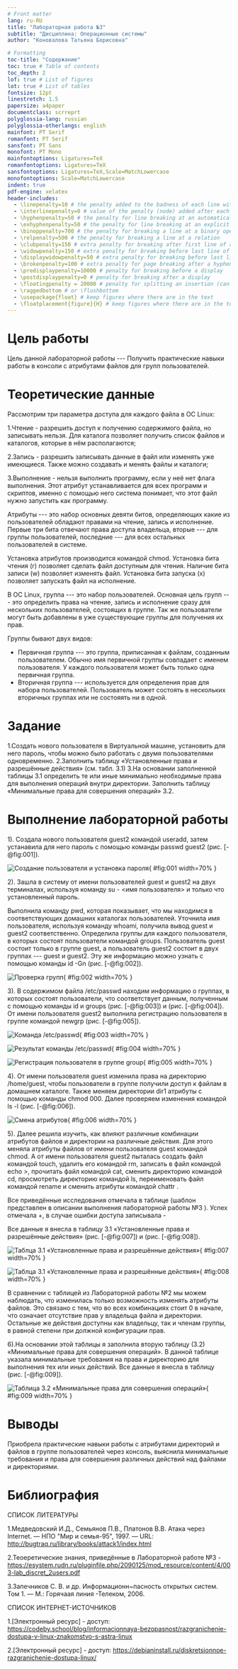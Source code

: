 ```yaml
---
# Front matter
lang: ru-RU
title: "Лабораторная работа №3"
subtitle: "Дисциплина: Операционные системы"
author: "Коновалова Татьяна Борисовна"

# Formatting
toc-title: "Содержание"
toc: true # Table of contents
toc_depth: 2
lof: true # List of figures
lot: true # List of tables
fontsize: 12pt
linestretch: 1.5
papersize: a4paper
documentclass: scrreprt
polyglossia-lang: russian
polyglossia-otherlangs: english
mainfont: PT Serif
romanfont: PT Serif
sansfont: PT Sans
monofont: PT Mono
mainfontoptions: Ligatures=TeX
romanfontoptions: Ligatures=TeX
sansfontoptions: Ligatures=TeX,Scale=MatchLowercase
monofontoptions: Scale=MatchLowercase
indent: true
pdf-engine: xelatex
header-includes:
  - \linepenalty=10 # the penalty added to the badness of each line within a paragraph (no associated penalty node) Increasing the value makes tex try to have fewer lines in the paragraph.
  - \interlinepenalty=0 # value of the penalty (node) added after each line of a paragraph.
  - \hyphenpenalty=50 # the penalty for line breaking at an automatically inserted hyphen
  - \exhyphenpenalty=50 # the penalty for line breaking at an explicit hyphen
  - \binoppenalty=700 # the penalty for breaking a line at a binary operator
  - \relpenalty=500 # the penalty for breaking a line at a relation
  - \clubpenalty=150 # extra penalty for breaking after first line of a paragraph
  - \widowpenalty=150 # extra penalty for breaking before last line of a paragraph
  - \displaywidowpenalty=50 # extra penalty for breaking before last line before a display math
  - \brokenpenalty=100 # extra penalty for page breaking after a hyphenated line
  - \predisplaypenalty=10000 # penalty for breaking before a display
  - \postdisplaypenalty=0 # penalty for breaking after a display
  - \floatingpenalty = 20000 # penalty for splitting an insertion (can only be split footnote in standard LaTeX)
  - \raggedbottom # or \flushbottom
  - \usepackage{float} # keep figures where there are in the text
  - \floatplacement{figure}{H} # keep figures where there are in the text
---
```


# Цель работы

Цель данной лабораторной работы --- Получить практические навыки работы в консоли с атрибутами файлов для групп пользователей.

# Теоретические данные

Рассмотрим три параметра доступа для каждого файла в ОС Linux:

1.Чтение - разрешить доступ к получению содержимого файла, но записывать нельзя. Для каталога позволяет получить список файлов и каталогов, которые в нём располагаются;

2.Запись - разрешить записывать данные в файл или изменять уже имеющиеся. Также можно создавать и менять файлы и каталоги;

3.Выполнение - нельзя выполнить программу, если у неё нет флага выполнения. Этот атрибут устанавливается для всех программ и скриптов, именно с помощью него система понимает, что этот файл нужно запустить как программу.

Атрибуты --- это набор основных девяти битов, определяющих какие из пользователей обладают правами на чтение, запись
и исполнение. 
Первые три бита отвечают права доступа владельца, вторые --- для группы пользователей, последние --- для всех остальных
пользователей в системе.

Установка атрибутов производится командой chmod. Установка бита чтения (r) позволяет сделать файл доступным для чтения. 
Наличие бита записи (w) позволяет изменять файл. Установка бита запуска (x) позволяет запускать файл на исполнение.

В ОС Linux, группа --- это набор пользователей. Основная цель групп --- это определить права на чтение, запись и исполнение
сразу для нескольких пользователей, состоящих в группе. Так же пользователи могут быть добавлены в уже существующие группы для
получения их прав.

Группы бывают двух видов:

- Первичная группа --- это группа, приписанная к файлам, созданным пользователем. Обычно имя первичной группы совпадает с именем
пользователя. У каждого пользователя может быть только одна первичная группа.
- Вторичная группа --- используется для определения прав для набора пользователей. Пользователь может состоять в нескольких вторичных
группах или не состояять ни в одной.

# Задание

1.Создать нового пользователя в Виртуальной машине, установить для него пароль, чтобы можно было работать с двумя пользователями одновременно.
2.Заполнить таблицу «Установленные права и разрешённые действия» (см. табл. 3.1)
3.На основании заполненной таблицы 3.1 определить те или иные минимально необходимые права для выполнения операций внутри директории. Заполнить таблицу «Минимальные права для совершения операций» 3.2.


# Выполнение лабораторной работы

1). Создала нового пользователя guest2 командой useradd, затем устанавила для него пароль с помощью команды passwd guest2 (рис. [-@fig:001]).

![Создание пользователя и установка пароля](image/1.png){ #fig:001 width=70% }

2). Зашла в систему от имени пользователей guest и guest2 на двух терминалах, используя команду su - <имя пользователя> и только что установленный пароль. 

Выполнила команду pwd, которая показывает, что мы находимся в соответствующих домашних каталогах пользователей. Уточнила имя пользователя, используя команду whoami, получила вывод guest и guest2 соответственно. Определила группы для каждого пользователя, в которых состоят пользователи командой groups. Пользователь guest состоит только в группе guest, а пользователь guest2 состоит в двух группах --- guest и guest2. Эту же информацию можно узнать с помощью команды id -Gn (рис. [-@fig:002]). 

![Проверка групп](image/2.png){ #fig:002 width=70% }

3). В содержимом файла /etc/passwd находим информацию о группах, в которых состоят пользователи, что соответствует данным, полученным с помощью команды id и groups (рис. [-@fig:003]) и (рис. [-@fig:004]). От имени пользователя guest2 выполнила регистрацию пользователя в группе командой newgrp (рис. [-@fig:005]). 

![Команда /etc/passwd](image/3.png){ #fig:003 width=70% }

![Результат команды /etc/passwd ](image/4.png){ #fig:004 width=70% }

![Регистрация пользователя в группе group](image/5.png){ #fig:005 width=70% }

4). От имени пользователя guest изменила права на директорию /home/guest, чтобы пользователи в группе получили доступ к файлам в домашнем каталоге. Также меняем директории dir1 атрибуты с помощью команды chmod 000. Далее проверяем изменения командой ls -l (рис. [-@fig:006]). 

![Смена атрибутов](image/6.png){ #fig:006 width=70% }

5). Далее решила изучить, как влияют различные комбинации атрибутов файлов и директории на различные действия. Для этого меняла атрибуты файлов от имени пользователя guest командой chmod. А от имени пользователя guest2 пыталась создать файл командой touch, удалить его командой rm, записать в файл командой echo >, прочитать файл командой cat, сменить директорию командой cd, просмотреть директорию командой ls, переименовать файл командой rename и сменить атрибуты командой chattr .

Все приведённые исследования отмечала в таблице (шаблон представлен в описании выполнения лабораторной работы №3   ). Успех отмечала +, в случае ошибки доступа записывала - 

Все данные я внесла в таблицу 3.1 «Установленные права и разрешённые действия» (рис. [-@fig:007]) и (рис. [-@fig:008]).

![Таблца 3.1 «Установленные права и разрешённые действия»](image/7.png){ #fig:007 width=70% }

![Таблца 3.1 «Установленные права и разрешённые действия»](image/8.png){ #fig:008 width=70% }

В сравнении с таблицей из Лабораторной работы №2 мы можем наблюдать, что изменилась только возможность изменять атрибуты файлов. Это связано с тем, что во всех комбинациях стоит 0 в начале, что означает отсутствие прав у владельца файла и директории. Остальные же действия доступны как владельцу, так и членам группы, в равной степени при должной конфигурации прав.

6).На основании этой таблицы я заполнила вторую таблицу (3.2) «Минимальные права для совершения операций». В данной таблице указала минимальные требования на права и директорию для выполнения тех или иных действий. Все данные я внесла в таблицу (рис. [-@fig:009]).

![Таблица 3.2 «Минимальные права для совершения операций»](image/9.png){ #fig:009 width=70% }

# Выводы

Приобрела практические навыки работы с атрибутами директорий и файлов в группе пользователей через консоль, выяснила минимальные требования и права для совершения различных действий над файлами и директориями.

# Библиография

СПИСОК ЛИТЕРАТУРЫ

1.Медведовский И.Д., Семьянов П.В., Платонов В.В. Атака через Internet. — НПО "Мир и семья-95",  1997. — URL: http://bugtraq.ru/library/books/attack1/index.html

2.Теоеретические знания, приведённые в Лабораторной работе №3 - https://esystem.rudn.ru/pluginfile.php/2090125/mod_resource/content/4/003-lab_discret_2users.pdf

3.Запечников С. В. и др. Информационн~пасность открытых систем. Том 1. — М.: Горячаая линия -Телеком, 2006.

СПИСОК ИНТЕРНЕТ-ИСТОЧНИКОВ

1.[Электронный ресурс] - доступ: https://codeby.school/blog/informacionnaya-bezopasnost/razgranichenie-dostupa-v-linux-znakomstvo-s-astra-linux

2.[Электронный ресурс] - доступ: https://debianinstall.ru/diskretsionnoe-razgranichenie-dostupa-linux/
